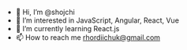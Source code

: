 - 👋 Hi, I’m @shojchi
- 👀 I’m interested in JavaScript, Angular, React, Vue
- 🌱 I’m currently learning React.js
- 📫 How to reach me rhordiichuk@gmail.com

<!---
shojchi/shojchi is a ✨ special ✨ repository because its `README.md` (this file) appears on your GitHub profile.
You can click the Preview link to take a look at your changes.
--->
